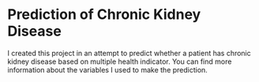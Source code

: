 # Prediction of Chronic Kidney Disease
I created this project in an attempt to predict whether a patient has chronic kidney disease based on multiple health indicator. You can find more information about the variables I used to make the prediction.
